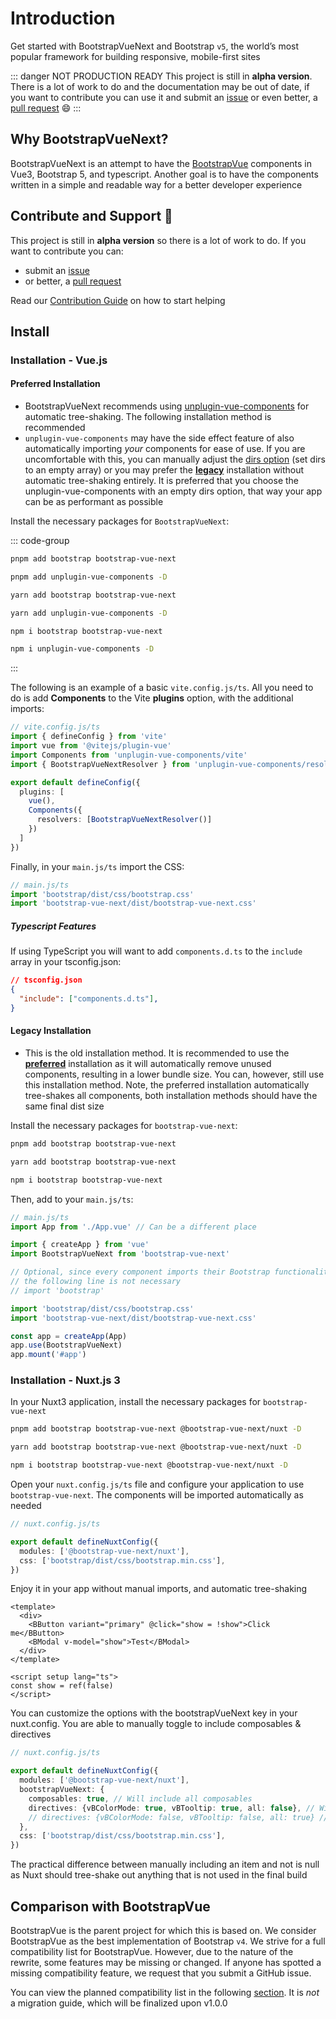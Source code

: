 # Introduction

Get started with BootstrapVueNext and Bootstrap `v5`, the world’s most popular framework for building responsive, mobile-first sites

::: danger NOT PRODUCTION READY
This project is still in **alpha version**. There is a lot of work to do and the documentation may be out of date, if you want to contribute you can use it and submit an [issue](https://github.com/bootstrap-vue/bootstrap-vue-next/issues) or even better, a [pull request](https://github.com/bootstrap-vue/bootstrap-vue-next/pulls) 😄
:::

## Why BootstrapVueNext?

BootstrapVueNext is an attempt to have the [BootstrapVue](https://bootstrap-vue.org/) components in Vue3, Bootstrap 5, and typescript. Another goal is to have the components written in a simple and readable way for a better developer experience

## Contribute and Support 🙌

This project is still in **alpha version** so there is a lot of work to do. If you want to contribute you can:

- submit an [issue](https://github.com/bootstrap-vue/bootstrap-vue-next/issues)
- or better, a [pull request](https://github.com/bootstrap-vue/bootstrap-vue-next/pulls)

Read our [Contribution Guide](https://github.com/bootstrap-vue/bootstrap-vue-next/blob/main/CONTRIBUTING.md) on how to start helping

## Install

### Installation - Vue.js

#### Preferred Installation

- BootstrapVueNext recommends using [unplugin-vue-components](https://github.com/antfu/unplugin-vue-components) for automatic tree-shaking. The following installation method is recommended
- `unplugin-vue-components` may have the side effect feature of also automatically importing _your_ components for ease of use. If you are uncomfortable with this, you can manually adjust the [dirs option](https://github.com/antfu/unplugin-vue-components#configuration) (set dirs to an empty array) or you may prefer the [**legacy**](#legacy-installation) installation without automatic tree-shaking entirely. It is preferred that you choose the unplugin-vue-components with an empty dirs option, that way your app can be as performant as possible

Install the necessary packages for `BootstrapVueNext`:

::: code-group

```bash [PNPM]
pnpm add bootstrap bootstrap-vue-next

pnpm add unplugin-vue-components -D
```

```bash [YARN]
yarn add bootstrap bootstrap-vue-next

yarn add unplugin-vue-components -D
```

```bash [NPM]
npm i bootstrap bootstrap-vue-next

npm i unplugin-vue-components -D
```

:::

The following is an example of a basic `vite.config.js/ts`. All you need to do is add **Components** to the Vite **plugins** option, with the additional imports:

```ts
// vite.config.js/ts
import { defineConfig } from 'vite'
import vue from '@vitejs/plugin-vue'
import Components from 'unplugin-vue-components/vite'
import { BootstrapVueNextResolver } from 'unplugin-vue-components/resolvers'

export default defineConfig({
  plugins: [
    vue(),
    Components({
      resolvers: [BootstrapVueNextResolver()]
    })
  ]
})
```

Finally, in your `main.js/ts` import the CSS:

```ts
// main.js/ts
import 'bootstrap/dist/css/bootstrap.css'
import 'bootstrap-vue-next/dist/bootstrap-vue-next.css'
```

##### Typescript Features

If using TypeScript you will want to add `components.d.ts` to the `include` array in your tsconfig.json:

```json
// tsconfig.json
{
  "include": ["components.d.ts"],
}
```

#### Legacy Installation

- This is the old installation method. It is recommended to use the [**preferred**](#preferred-installation) installation as it will automatically remove unused components, resulting in a lower bundle size. You can, however, still use this installation method. Note, the preferred installation automatically tree-shakes all components, both installation methods should have the same final dist size

Install the necessary packages for `bootstrap-vue-next`:

<CodeGroup>
  <CodeGroupItem title="PNPM" active>

```bash
pnpm add bootstrap bootstrap-vue-next
```

  </CodeGroupItem>
  <CodeGroupItem title="YARN">

```bash
yarn add bootstrap bootstrap-vue-next
```

  </CodeGroupItem>
  <CodeGroupItem title="NPM">

```bash
npm i bootstrap bootstrap-vue-next
```

  </CodeGroupItem>
</CodeGroup>

Then, add to your `main.js/ts`:

```typescript
// main.js/ts
import App from './App.vue' // Can be a different place

import { createApp } from 'vue'
import BootstrapVueNext from 'bootstrap-vue-next'

// Optional, since every component imports their Bootstrap functionality
// the following line is not necessary
// import 'bootstrap'

import 'bootstrap/dist/css/bootstrap.css'
import 'bootstrap-vue-next/dist/bootstrap-vue-next.css'

const app = createApp(App)
app.use(BootstrapVueNext)
app.mount('#app')
```

### Installation - Nuxt.js 3

In your Nuxt3 application, install the necessary packages for `bootstrap-vue-next`

<CodeGroup>
  <CodeGroupItem title="PNPM" active>

```bash
pnpm add bootstrap bootstrap-vue-next @bootstrap-vue-next/nuxt -D
```

  </CodeGroupItem>
  <CodeGroupItem title="YARN">

```bash
yarn add bootstrap bootstrap-vue-next @bootstrap-vue-next/nuxt -D
```

  </CodeGroupItem>
  <CodeGroupItem title="NPM">

```bash
npm i bootstrap bootstrap-vue-next @bootstrap-vue-next/nuxt -D
```

  </CodeGroupItem>
</CodeGroup>

Open your `nuxt.config.js/ts` file and configure your application to use `bootstrap-vue-next`. The components will be imported automatically as needed

```ts
// nuxt.config.js/ts

export default defineNuxtConfig({
  modules: ['@bootstrap-vue-next/nuxt'],
  css: ['bootstrap/dist/css/bootstrap.min.css'],
})
```

Enjoy it in your app without manual imports, and automatic tree-shaking

```vue
<template>
  <div>
    <BButton variant="primary" @click="show = !show">Click me</BButton>
    <BModal v-model="show">Test</BModal>
  </div>
</template>

<script setup lang="ts">
const show = ref(false)
</script>
```

You can customize the options with the bootstrapVueNext key in your nuxt.config. You are able to manually toggle to include composables & directives

```ts
// nuxt.config.js/ts

export default defineNuxtConfig({
  modules: ['@bootstrap-vue-next/nuxt'],
  bootstrapVueNext: {
    composables: true, // Will include all composables
    directives: {vBColorMode: true, vBTooltip: true, all: false}, // Will include only vBColorMode & vBTooltip
    // directives: {vBColorMode: false, vBTooltip: false, all: true} // Will include everything except vBColorMode & vBTooltip
  },
  css: ['bootstrap/dist/css/bootstrap.min.css'],
})
```

The practical difference between manually including an item and not is null as Nuxt should tree-shake out anything that is not used in the final build

## Comparison with BootstrapVue

BootstrapVue is the parent project for which this is based on. We consider BootstrapVue as the best implementation of Bootstrap `v4`. We strive for a full compatibility list for BootstrapVue. However, due to the nature of the rewrite, some features may be missing or changed. If anyone has spotted a missing compatibility feature, we request that you submit a GitHub issue.

<!-- To follow this, we'll implement a parity list where you can view the progress of covered components. This section is not ready yet. -->

You can view the planned compatibility list in the following [section](./reference/parityList.md). It is _not_ a migration guide, which will be finalized upon v1.0.0
